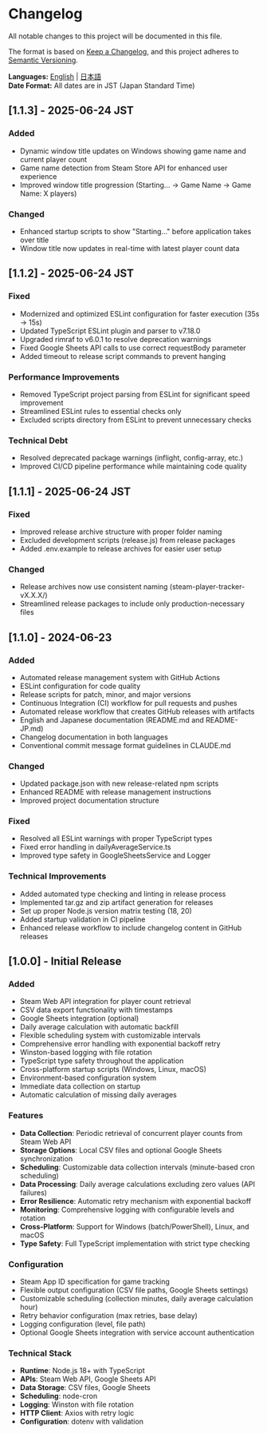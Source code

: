 # Changelog

All notable changes to this project will be documented in this file.

The format is based on [Keep a Changelog](https://keepachangelog.com/en/1.0.0/),
and this project adheres to [Semantic Versioning](https://semver.org/spec/v2.0.0.html).

**Languages:** [English](CHANGELOG.md) | [日本語](CHANGELOG-JP.md)  
**Date Format:** All dates are in JST (Japan Standard Time)

## [1.1.3] - 2025-06-24 JST

### Added
- Dynamic window title updates on Windows showing game name and current player count
- Game name detection from Steam Store API for enhanced user experience
- Improved window title progression (Starting... → Game Name → Game Name: X players)

### Changed
- Enhanced startup scripts to show "Starting..." before application takes over title
- Window title now updates in real-time with latest player count data

## [1.1.2] - 2025-06-24 JST

### Fixed
- Modernized and optimized ESLint configuration for faster execution (35s → 15s)
- Updated TypeScript ESLint plugin and parser to v7.18.0
- Upgraded rimraf to v6.0.1 to resolve deprecation warnings
- Fixed Google Sheets API calls to use correct requestBody parameter
- Added timeout to release script commands to prevent hanging

### Performance Improvements
- Removed TypeScript project parsing from ESLint for significant speed improvement
- Streamlined ESLint rules to essential checks only
- Excluded scripts directory from ESLint to prevent unnecessary checks

### Technical Debt
- Resolved deprecated package warnings (inflight, config-array, etc.)
- Improved CI/CD pipeline performance while maintaining code quality

## [1.1.1] - 2025-06-24 JST

### Fixed
- Improved release archive structure with proper folder naming
- Excluded development scripts (release.js) from release packages
- Added .env.example to release archives for easier user setup

### Changed
- Release archives now use consistent naming (steam-player-tracker-vX.X.X/)
- Streamlined release packages to include only production-necessary files

## [1.1.0] - 2024-06-23

### Added
- Automated release management system with GitHub Actions
- ESLint configuration for code quality
- Release scripts for patch, minor, and major versions
- Continuous Integration (CI) workflow for pull requests and pushes
- Automated release workflow that creates GitHub releases with artifacts
- English and Japanese documentation (README.md and README-JP.md)
- Changelog documentation in both languages
- Conventional commit message format guidelines in CLAUDE.md

### Changed
- Updated package.json with new release-related npm scripts
- Enhanced README with release management instructions
- Improved project documentation structure

### Fixed
- Resolved all ESLint warnings with proper TypeScript types
- Fixed error handling in dailyAverageService.ts
- Improved type safety in GoogleSheetsService and Logger

### Technical Improvements
- Added automated type checking and linting in release process
- Implemented tar.gz and zip artifact generation for releases
- Set up proper Node.js version matrix testing (18, 20)
- Added startup validation in CI pipeline
- Enhanced release workflow to include changelog content in GitHub releases

## [1.0.0] - Initial Release

### Added
- Steam Web API integration for player count retrieval
- CSV data export functionality with timestamps
- Google Sheets integration (optional)
- Daily average calculation with automatic backfill
- Flexible scheduling system with customizable intervals
- Comprehensive error handling with exponential backoff retry
- Winston-based logging with file rotation
- TypeScript type safety throughout the application
- Cross-platform startup scripts (Windows, Linux, macOS)
- Environment-based configuration system
- Immediate data collection on startup
- Automatic calculation of missing daily averages

### Features
- **Data Collection**: Periodic retrieval of concurrent player counts from Steam Web API
- **Storage Options**: Local CSV files and optional Google Sheets synchronization
- **Scheduling**: Customizable data collection intervals (minute-based cron scheduling)
- **Data Processing**: Daily average calculations excluding zero values (API failures)
- **Error Resilience**: Automatic retry mechanism with exponential backoff
- **Monitoring**: Comprehensive logging with configurable levels and rotation
- **Cross-Platform**: Support for Windows (batch/PowerShell), Linux, and macOS
- **Type Safety**: Full TypeScript implementation with strict type checking

### Configuration
- Steam App ID specification for game tracking
- Flexible output configuration (CSV file paths, Google Sheets settings)
- Customizable scheduling (collection minutes, daily average calculation hour)
- Retry behavior configuration (max retries, base delay)
- Logging configuration (level, file path)
- Optional Google Sheets integration with service account authentication

### Technical Stack
- **Runtime**: Node.js 18+ with TypeScript
- **APIs**: Steam Web API, Google Sheets API
- **Data Storage**: CSV files, Google Sheets
- **Scheduling**: node-cron
- **Logging**: Winston with file rotation
- **HTTP Client**: Axios with retry logic
- **Configuration**: dotenv with validation